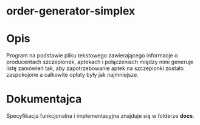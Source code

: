 # order-generator-simplex
# Opis
Program na podstawie pliku tekstowego zawierającego informacje o producentach szczepionek, aptekach i połączeniach między nimi generuje listę zamówień tak, aby zapotrzebowanie aptek na szczepionki zostało zaspokojone a całkowite opłaty były jak najmniejsze. <br/>
# Dokumentajca
Specyfikacja funkcjonalna i implementacyjna znajduje się w folderze <b>docs</b>.
